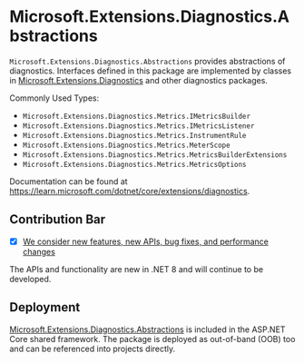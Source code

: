 # Microsoft.Extensions.Diagnostics.Abstractions

`Microsoft.Extensions.Diagnostics.Abstractions` provides abstractions of diagnostics. Interfaces defined in this package are implemented by classes in [Microsoft.Extensions.Diagnostics](https://www.nuget.org/packages/Microsoft.Extensions.Diagnostics/) and other diagnostics packages.

Commonly Used Types:
- `Microsoft.Extensions.Diagnostics.Metrics.IMetricsBuilder`
- `Microsoft.Extensions.Diagnostics.Metrics.IMetricsListener`
- `Microsoft.Extensions.Diagnostics.Metrics.InstrumentRule`
- `Microsoft.Extensions.Diagnostics.Metrics.MeterScope`
- `Microsoft.Extensions.Diagnostics.Metrics.MetricsBuilderExtensions`
- `Microsoft.Extensions.Diagnostics.Metrics.MetricsOptions`

Documentation can be found at https://learn.microsoft.com/dotnet/core/extensions/diagnostics.

## Contribution Bar
- [x] [We consider new features, new APIs, bug fixes, and performance changes](../../libraries/README.md#primary-bar)

The APIs and functionality are new in .NET 8 and will continue to be developed.

## Deployment
[Microsoft.Extensions.Diagnostics.Abstractions](https://www.nuget.org/packages/Microsoft.Extensions.Diagnostics.Abstractions) is included in the ASP.NET Core shared framework. The package is deployed as out-of-band (OOB) too and can be referenced into projects directly.
